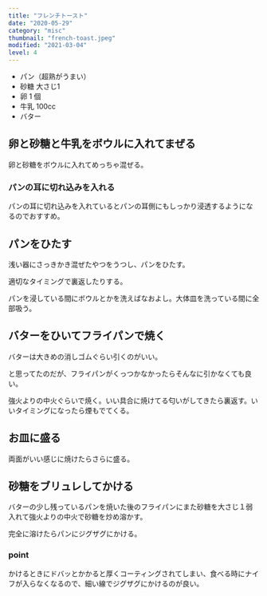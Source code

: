 ```yaml
---
title: "フレンチトースト"
date: "2020-05-29"
category: "misc"
thumbnail: "french-toast.jpeg"
modified: "2021-03-04"
level: 4
---
```


- パン（超熟がうまい）
- 砂糖 大さじ1
- 卵 1 個
- 牛乳 100cc
- バター

## 卵と砂糖と牛乳をボウルに入れてまぜる

卵と砂糖をボウルに入れてめっちゃ混ぜる。

### パンの耳に切れ込みを入れる

パンの耳に切れ込みを入れているとパンの耳側にもしっかり浸透するようになるのでおすすめ。

## パンをひたす

浅い器にさっきかき混ぜたやつをうつし、パンをひたす。

適切なタイミングで裏返したりする。

パンを浸している間にボウルとかを洗えばなおよし。大体皿を洗っている間に全部吸う。

## バターをひいてフライパンで焼く

バターは大きめの消しゴムぐらい引くのがいい。

と思ってたのだが、フライパンがくっつかなかったらそんなに引かなくても良い。

強火よりの中火ぐらいで焼く。いい具合に焼けてる匂いがしてきたら裏返す。いいタイミングになったら煙もでてくる。

## お皿に盛る

両面がいい感じに焼けたらさらに盛る。

## 砂糖をブリュレしてかける

バターの少し残っているパンを焼いた後のフライパンにまた砂糖を大さじ１弱入れて強火よりの中火で砂糖を炒め溶かす。

完全に溶けたらパンにジグザグにかける。

### point

かけるときにドバッとかかると厚くコーティングされてしまい、食べる時にナイフが入らなくなるので、細い線でジグザグにかけるのが良い。
